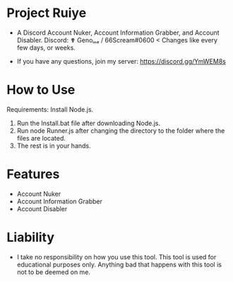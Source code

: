 # Project Ruiye
- A Discord Account Nuker, Account Information Grabber, and Account Disabler.
Discord: ✟ Genoᵢₙₑ / 66Scream#0600 < Changes like every few days, or weeks.

- If you have any questions, join my server:
https://discord.gg/YmWEM8s

# How to Use
Requirements: Install Node.js.
1. Run the Install.bat file after downloading Node.js.
2. Run node Runner.js after changing the directory to the folder where the files are located.
3. The rest is in your hands.

# Features
- Account Nuker
- Account Information Grabber
- Account Disabler


# Liability
- I take no responsibility on how you use this tool. This tool is used for educational purposes only. Anything bad that happens with this tool is not to be deemed on me.

